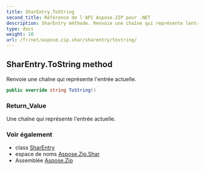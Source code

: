 ```yaml
---
title: SharEntry.ToString
second_title: Référence de l'API Aspose.ZIP pour .NET
description: SharEntry méthode. Renvoie une chaîne qui représente lentrée actuelle.
type: docs
weight: 10
url: /fr/net/aspose.zip.shar/sharentry/tostring/
---
```

## SharEntry.ToString method

Renvoie une chaîne qui représente l'entrée actuelle.

```csharp
public override string ToString()
```

### Return_Value

Une chaîne qui représente l'entrée actuelle.

### Voir également

* class [SharEntry](../)
* espace de noms [Aspose.Zip.Shar](../../sharentry/)
* Assemblée [Aspose.Zip](../../../)


